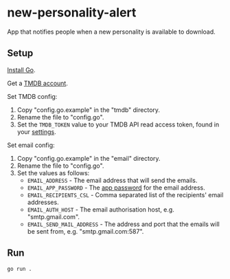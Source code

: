 # new-personality-alert
App that notifies people when a new personality is available to download.

## Setup
[Install Go](https://go.dev/doc/install).

Get a [TMDB account](https://www.themoviedb.org/settings/profile).

Set TMDB config:
1. Copy "config.go.example" in the "tmdb" directory.
2. Rename the file to "config.go".
3. Set the `TMDB_TOKEN` value to your TMDB API read access token, found in your [settings](https://www.themoviedb.org/settings/api).

Set email config:
1. Copy "config.go.example" in the "email" directory.
2. Rename the file to "config.go".
3. Set the values as follows:
   - `EMAIL_ADDRESS` - The email address that will send the emails.
   - `EMAIL_APP_PASSWORD` - The [app password](https://support.google.com/accounts/answer/185833?hl=en) for the email address.
   - `EMAIL_RECIPIENTS_CSL` - Comma separated list of the recipients' email addresses.
   - `EMAIL_AUTH_HOST` - The email authorisation host, e.g. "smtp.gmail.com".
   - `EMAIL_SEND_MAIL_ADDRESS` - The address and port that the emails will be sent from, e.g. "smtp.gmail.com:587".

## Run
```bash
go run .
```
